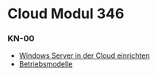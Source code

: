 # Cloud Modul 346

### KN-00
- [Windows Server in der Cloud einrichten](KN-00/Dokumentation_Windows_Server_Installation.md)
- [Betriebsmodelle](KN-00/Betriebsmodelle.md) 

